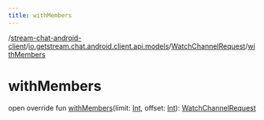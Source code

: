 ```yaml
---
title: withMembers
---
```

/[stream-chat-android-client](../../index.md)/[io.getstream.chat.android.client.api.models](../index.md)/[WatchChannelRequest](index.md)/[withMembers](withMembers.md)  
  
  
  
# withMembers  
open override fun [withMembers](withMembers.md)(limit: [Int](https://kotlinlang.org/api/latest/jvm/stdlib/kotlin/-int/index.html), offset: [Int](https://kotlinlang.org/api/latest/jvm/stdlib/kotlin/-int/index.html)): [WatchChannelRequest](index.md)
